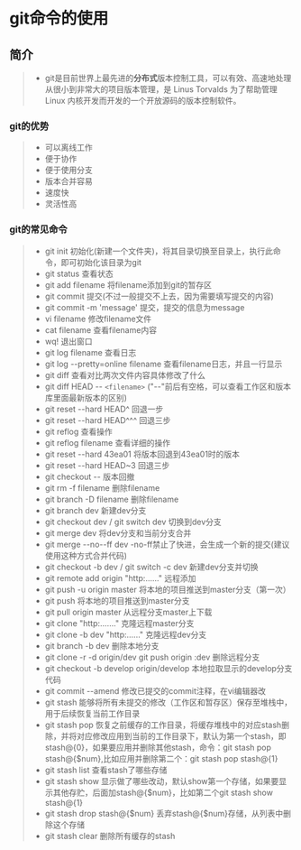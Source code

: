 # git命令的使用


## 简介
>- git是目前世界上最先进的**分布式**版本控制工具，可以有效、高速地处理从很小到非常大的项目版本管理，是 Linus Torvalds 为了帮助管理 Linux 内核开发而开发的一个开放源码的版本控制软件。

### git的优势
>- 可以离线工作
>- 便于协作
>- 便于使用分支
>- 版本合并容易
>- 速度快
>- 灵活性高

### git的常见命令
>- git init 初始化(新建一个文件夹)，将其目录切换至目录上，执行此命令，即可初始化该目录为git
>- git status 查看状态
>- git add filename 将filename添加到git的暂存区
>- git commit 提交(不过一般提交不上去，因为需要填写提交的内容)
>- git commit -m 'message' 提交，提交的信息为message
>- vi filename 修改filename文件
>- cat filename 查看filename内容
>- wq! 退出窗口
>- git log filename 查看日志
>- git log --pretty=online filename 查看filename日志，并且一行显示
>- git diff 查看对比两次文件内容具体修改了什么
>- git diff HEAD -- `<filename>` ("--"前后有空格，可以查看工作区和版本库里面最新版本的区别)
>- git reset --hard HEAD^ 回退一步
>- git reset --hard HEAD^^^ 回退三步
>- git reflog 查看操作
>- git reflog filename 查看详细的操作
>- git reset --hard 43ea01 将版本回退到43ea01时的版本
>- git reset --hard HEAD~3 回退三步
>- git checkout -- 版本回撤
>- git rm -f filename 删除filename
>- git branch -D filename 删除filename
>- git branch dev 新建dev分支
>- git checkout dev / git switch dev 切换到dev分支
>- git merge dev 将dev分支和当前分支合并
>- git merge --no--ff dev -no-ff禁止了快进，会生成一个新的提交(建议使用这种方式合并代码)
>- git checkout -b dev / git switch -c dev 新建dev分支并切换
>- git remote add origin "http:......" 远程添加
>- git push -u origin master 将本地的项目推送到master分支（第一次）
>- git push 将本地的项目推送到master分支
>- git pull origin master 从远程分支master上下载
>- git clone "http:......." 克隆远程master分支
>- git clone -b dev "http:......" 克隆远程dev分支
>- git branch -b dev 删除本地分支
>- git clone -r -d origin/dev
   git push origin :dev    删除远程分支
>- git checkout -b develop origin/develop 本地拉取显示的develop分支代码
>- git commit --amend 修改已提交的commit注释，在vi编辑器改
>- git stash 能够将所有未提交的修改（工作区和暂存区）保存至堆栈中，用于后续恢复当前工作目录
>- git stash pop 恢复之前缓存的工作目录，将缓存堆栈中的对应stash删除，并将对应修改应用到当前的工作目录下，默认为第一个stash，即stash@{0}，如果要应用并删除其他stash，命令：git stash pop stash@{$num},比如应用并删除第二个：git stash pop stash@{1}
>- git stash list 查看stash了哪些存储
>- git stash show 显示做了哪些改动，默认show第一个存储，如果要显示其他存贮，后面加stash@{$num}，比如第二个git stash show stash@{1}
>- git stash drop stash@{$num} 丢弃stash@{$num}存储，从列表中删除这个存储
>- git stash clear 删除所有缓存的stash
